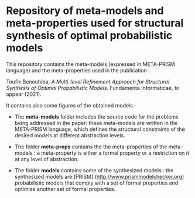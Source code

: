 # Repository of meta-models and meta-properties used for structural synthesis of optimal probabilistic models
This repository contains the meta-models (expressed in META-PRISM language) and the meta-properties used in the publication : 

Toufik Benouhiba, *A Multi-level Refinement Approach for Structural Synthesis of Optimal Probabilistic Models*. Fundamenta Informaticae, to appear (2021).

It contains also some figures of the obtained models :
- The **meta-models** folder includes the source code for the problems being addressed in the paper: these meta-models are written in the META-PRISM language, which defines the structural constraints of the desired models at different abstraction levels. 

- The folder **meta-props** contains the the meta-properties of the meta-models : a meta-property is either a formal property or a restriction on it at any level of abstraction. 

- The folder **models** contains some of the synthesized models : the synthesized models are [PRISM] (http://www.prismmodelchecker.org) probabilistic models that comply with a set of formal properties and optimize another set of formal properties.

